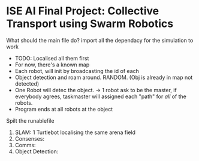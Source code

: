 # ISE AI Final Project: Collective Transport using Swarm Robotics


What should the main file do?
import all the dependacy for the simulation to work
- TODO: Localised all them first 
- For now, there's a known map
- Each robot, will init by broadcasting the id of each
- Object detection and roam around. RANDOM. (Obj is already in map not detected)
- One Robot will detec the object. -> 1 robot ask to be the master, if everybody agrees, taskmaster will assigned each "path" for *all* of the robots.
- Program ends at all robots at the object


Spilt the runablefile
1. SLAM: 1 Turtlebot localising the same arena field
1. Consenses: 
1. Comms:
1. Object Detection: